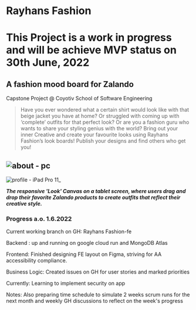 # Rayhans Fashion 
# This Project is a work in progress and will be achieve MVP status on 30th June, 2022
## A fashion mood board for Zalando
Capstone Project @ Coyotiv School of Software Engineering

>Have you ever wondered what a certain shirt would look like with that beige jacket you have at home? Or struggled with coming up with ‘complete’ outfits for that perfect look? Or are you a fashion guru who wants to share your styling genius with the world? Bring out your inner Creative and create your favourite looks using Rayhans Fashion’s look boards! Publish your designs and find others who get you!

![about - pc](https://user-images.githubusercontent.com/89296394/171430563-ec6ace58-add0-4282-9a43-f0669f566d47.png)
---
![profile  - iPad Pro 11_](https://user-images.githubusercontent.com/89296394/171433744-d73f8c34-3f79-4da5-8c34-d430fe2d9f18.png)

___The responsive 'Look' Canvas on a tablet screen, where users drag and drop their favorite Zalando products to create outfits that reflect their creative style.___





### Progress a.o. 1.6.2022

Current working branch on GH: Rayhans Fashion-fe

Backend : up and running on google cloud run and MongoDB Atlas

Frontend: Finished designing FE layout on Figma, striving for AA accessibility compliance.

Business Logic: Created issues on GH for user stories and marked priorities 

Currently: Learning to implement security on app

Notes: Also preparing time schedule to simulate 2 weeks scrum runs for the next month and weekly GH discussions to reflect on the week's progress
